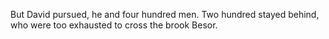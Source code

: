 But David pursued, he and four hundred men. Two hundred stayed behind, who were too exhausted to cross the brook Besor.
